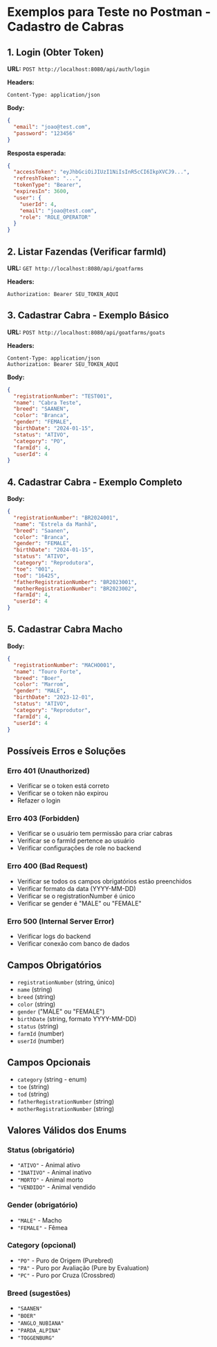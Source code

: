 # Exemplos para Teste no Postman - Cadastro de Cabras

## 1. Login (Obter Token)

**URL:** `POST http://localhost:8080/api/auth/login`

**Headers:**
```
Content-Type: application/json
```

**Body:**
```json
{
  "email": "joao@test.com",
  "password": "123456"
}
```

**Resposta esperada:**
```json
{
  "accessToken": "eyJhbGciOiJIUzI1NiIsInR5cCI6IkpXVCJ9...",
  "refreshToken": "...",
  "tokenType": "Bearer",
  "expiresIn": 3600,
  "user": {
    "userId": 4,
    "email": "joao@test.com",
    "role": "ROLE_OPERATOR"
  }
}
```

## 2. Listar Fazendas (Verificar farmId)

**URL:** `GET http://localhost:8080/api/goatfarms`

**Headers:**
```
Authorization: Bearer SEU_TOKEN_AQUI
```

## 3. Cadastrar Cabra - Exemplo Básico

**URL:** `POST http://localhost:8080/api/goatfarms/goats`

**Headers:**
```
Content-Type: application/json
Authorization: Bearer SEU_TOKEN_AQUI
```

**Body:**
```json
{
  "registrationNumber": "TEST001",
  "name": "Cabra Teste",
  "breed": "SAANEN",
  "color": "Branca",
  "gender": "FEMALE",
  "birthDate": "2024-01-15",
  "status": "ATIVO",
  "category": "PO",
  "farmId": 4,
  "userId": 4
}
```

## 4. Cadastrar Cabra - Exemplo Completo

**Body:**
```json
{
  "registrationNumber": "BR2024001",
  "name": "Estrela da Manhã",
  "breed": "Saanen",
  "color": "Branca",
  "gender": "FEMALE",
  "birthDate": "2024-01-15",
  "status": "ATIVO",
  "category": "Reprodutora",
  "toe": "001",
  "tod": "16425",
  "fatherRegistrationNumber": "BR2023001",
  "motherRegistrationNumber": "BR2023002",
  "farmId": 4,
  "userId": 4
}
```

## 5. Cadastrar Cabra Macho

**Body:**
```json
{
  "registrationNumber": "MACHO001",
  "name": "Touro Forte",
  "breed": "Boer",
  "color": "Marrom",
  "gender": "MALE",
  "birthDate": "2023-12-01",
  "status": "ATIVO",
  "category": "Reprodutor",
  "farmId": 4,
  "userId": 4
}
```

## Possíveis Erros e Soluções

### Erro 401 (Unauthorized)
- Verificar se o token está correto
- Verificar se o token não expirou
- Refazer o login

### Erro 403 (Forbidden)
- Verificar se o usuário tem permissão para criar cabras
- Verificar se o farmId pertence ao usuário
- Verificar configurações de role no backend

### Erro 400 (Bad Request)
- Verificar se todos os campos obrigatórios estão preenchidos
- Verificar formato da data (YYYY-MM-DD)
- Verificar se o registrationNumber é único
- Verificar se gender é "MALE" ou "FEMALE"

### Erro 500 (Internal Server Error)
- Verificar logs do backend
- Verificar conexão com banco de dados

## Campos Obrigatórios
- `registrationNumber` (string, único)
- `name` (string)
- `breed` (string)
- `color` (string)
- `gender` ("MALE" ou "FEMALE")
- `birthDate` (string, formato YYYY-MM-DD)
- `status` (string)
- `farmId` (number)
- `userId` (number)

## Campos Opcionais
- `category` (string - enum)
- `toe` (string)
- `tod` (string)
- `fatherRegistrationNumber` (string)
- `motherRegistrationNumber` (string)

## Valores Válidos dos Enums

### Status (obrigatório)
- `"ATIVO"` - Animal ativo
- `"INATIVO"` - Animal inativo
- `"MORTO"` - Animal morto
- `"VENDIDO"` - Animal vendido

### Gender (obrigatório)
- `"MALE"` - Macho
- `"FEMALE"` - Fêmea

### Category (opcional)
- `"PO"` - Puro de Origem (Purebred)
- `"PA"` - Puro por Avaliação (Pure by Evaluation)
- `"PC"` - Puro por Cruza (Crossbred)

### Breed (sugestões)
- `"SAANEN"`
- `"BOER"`
- `"ANGLO_NUBIANA"`
- `"PARDA_ALPINA"`
- `"TOGGENBURG"`
